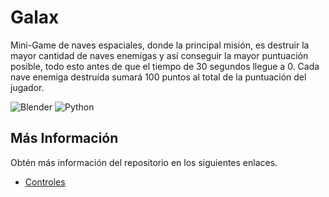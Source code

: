 # Galax

Mini-Game de naves espaciales, donde la principal misión, es destruir la mayor cantidad de naves enemigas y así conseguir la mayor puntuación posible, todo esto antes de que el tiempo de 30 segundos llegue a 0. Cada nave enemiga destruída sumará 100 puntos al total de la puntuación del jugador.

![Blender](https://img.shields.io/badge/Blender-v2.76-blue)
![Python](https://img.shields.io/badge/Python-v3.5-blue)

## Más Información

Obtén más información del repositorio en los siguientes enlaces.

- [Controles](https://gist.github.com/laloinsane/3210b420080d09d33f5fdd04e6564933)
